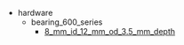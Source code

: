 * hardware
  * bearing_600_series
    * [8_mm_id_12_mm_od_3.5_mm_depth](hardware/bearing_600_series/8_mm_id_12_mm_od_3.5_mm_depth)
